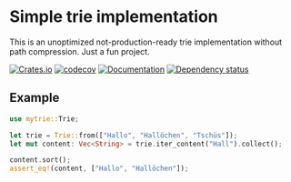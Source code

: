 # Simple trie implementation
This is an unoptimized not-production-ready trie implementation without path compression. Just a fun project.

[![Crates.io](https://img.shields.io/crates/v/mytrie.svg)](https://crates.io/crates/mytrie)
[![codecov](https://codecov.io/gh/UgnilJoZ/mytrie/branch/main/graph/badge.svg?token=WGRAW0WL50)](https://codecov.io/gh/UgnilJoZ/mytrie)
[![Documentation](https://docs.rs/mytrie/badge.svg)](https://docs.rs/mytrie/latest/mytrie/struct.Trie.html)
[![Dependency status](https://deps.rs/crate/mytrie/0.2.0/status.svg)](https://deps.rs/crate/mytrie/0.2.0)

## Example
```rs
use mytrie::Trie;

let trie = Trie::from(["Hallo", "Hallöchen", "Tschüs"]);
let mut content: Vec<String> = trie.iter_content("Hall").collect();

content.sort();
assert_eq!(content, ["Hallo", "Hallöchen"]);
```
